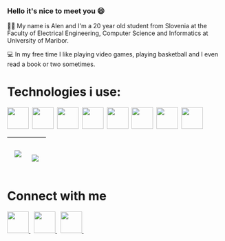 ### Hello it's nice to meet you :smile:
:man_student: My name is Alen and I'm a 20 year old student from Slovenia at the Faculty of Electrical Engineering, Computer Science and Informatics at University of Maribor.
 
:computer: In my free time I like playing video games, playing basketball and I even read a book or two sometimes.

<h1>Technologies i use:</h1>

<img height=50 src="https://cdn.jsdelivr.net/gh/devicons/devicon/icons/html5/html5-original.svg" />&nbsp;
<img height=50 src="https://cdn.jsdelivr.net/gh/devicons/devicon/icons/css3/css3-original.svg" />&nbsp;
<img height= 50 src="https://cdn.jsdelivr.net/gh/devicons/devicon/icons/cplusplus/cplusplus-original.svg" />&nbsp;
<img height=50 src="https://cdn.jsdelivr.net/gh/devicons/devicon/icons/javascript/javascript-original.svg" />&nbsp;
<img height=50 src="https://cdn.jsdelivr.net/gh/devicons/devicon/icons/mysql/mysql-original.svg" />&nbsp;
<img height=50 src="https://cdn.jsdelivr.net/gh/devicons/devicon/icons/jquery/jquery-original.svg" />&nbsp;
<img height = 50 src="https://cdn.jsdelivr.net/gh/devicons/devicon/icons/bootstrap/bootstrap-original.svg" />&nbsp;
<img height=50 src="https://cdn.jsdelivr.net/gh/devicons/devicon/icons/git/git-original.svg" />&nbsp;

<table>
<thead>
<tr>
<th>&nbsp;
<img src="https://github-readme-stats.vercel.app/api?username=SarugaAlen&show_icons=true&theme=github_dark"/>&nbsp;&nbsp;
</th>
<th>&nbsp;

<img src="https://github-readme-stats.vercel.app/api/top-langs?username=SarugaAlen&show_icons=true&theme=github_dark&langs_count=10&layout=compact"/>&nbsp;&nbsp;
</th>
</tr>
</thead>
</table>

<h1 align="left">Connect with me</h1>
<a align="center" href="https://www.linkedin.com/in/alen%C5%A1aruga/">
    <img height="50" src="https://cdn2.iconfinder.com/data/icons/social-icon-3/512/social_style_3_in-306.png"/>
</a>&nbsp;

<a align="center" href="https://twitter.com/DAI5UK3">
    <img height="50" src="https://cdn2.iconfinder.com/data/icons/social-media-2285/512/1_Twitter3_colored_svg-512.png"/>
</a>&nbsp;

<a align="center" href="https://discord.com/users/137949474042413056">
    <img height="50" src="https://cdn2.iconfinder.com/data/icons/gaming-platforms-squircle/250/discord_squircle-512.png"/>
</a>&nbsp;


